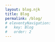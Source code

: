 ```yaml
---
layout: blog.njk
title: Blog
permalink: /blog/
# eleventyNavigation:
#   key: Blog
#   order: 2
---
```

